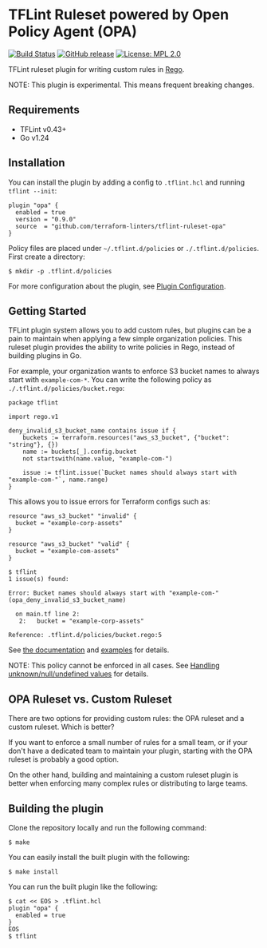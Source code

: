 # TFLint Ruleset powered by Open Policy Agent (OPA)
[![Build Status](https://github.com/terraform-linters/tflint-ruleset-opa/actions/workflows/build.yml/badge.svg?branch=main)](https://github.com/terraform-linters/tflint-ruleset-opa/actions)
[![GitHub release](https://img.shields.io/github/release/terraform-linters/tflint-ruleset-opa.svg)](https://github.com/terraform-linters/tflint-ruleset-opa/releases/latest)
[![License: MPL 2.0](https://img.shields.io/badge/License-MPL%202.0-blue.svg)](LICENSE)

TFLint ruleset plugin for writing custom rules in [Rego](https://www.openpolicyagent.org/docs/latest/policy-language/).

NOTE: This plugin is experimental. This means frequent breaking changes.

## Requirements

- TFLint v0.43+
- Go v1.24

## Installation

You can install the plugin by adding a config to `.tflint.hcl` and running `tflint --init`:

```hcl
plugin "opa" {
  enabled = true
  version = "0.9.0"
  source  = "github.com/terraform-linters/tflint-ruleset-opa"
}
```

Policy files are placed under `~/.tflint.d/policies` or `./.tflint.d/policies`. First create a directory:

```console
$ mkdir -p .tflint.d/policies
```

For more configuration about the plugin, see [Plugin Configuration](./docs/configuration.md).

## Getting Started

TFLint plugin system allows you to add custom rules, but plugins can be a pain to maintain when applying a few simple organization policies. This ruleset plugin provides the ability to write policies in Rego, instead of building plugins in Go.

For example, your organization wants to enforce S3 bucket names to always start with `example-com-*`. You can write the following policy as `./.tflint.d/policies/bucket.rego`:

```rego
package tflint

import rego.v1

deny_invalid_s3_bucket_name contains issue if {
	buckets := terraform.resources("aws_s3_bucket", {"bucket": "string"}, {})
	name := buckets[_].config.bucket
	not startswith(name.value, "example-com-")

	issue := tflint.issue(`Bucket names should always start with "example-com-"`, name.range)
}
```

This allows you to issue errors for Terraform configs such as:

```hcl
resource "aws_s3_bucket" "invalid" {
  bucket = "example-corp-assets"
}

resource "aws_s3_bucket" "valid" {
  bucket = "example-com-assets"
}
```

```console
$ tflint
1 issue(s) found:

Error: Bucket names should always start with "example-com-" (opa_deny_invalid_s3_bucket_name)

  on main.tf line 2:
   2:   bucket = "example-corp-assets"

Reference: .tflint.d/policies/bucket.rego:5

```

See [the documentation](./docs/) and [examples](./examples/) for details.

NOTE: This policy cannot be enforced in all cases. See [Handling unknown/null/undefined values](./docs/handling_special_values.md) for details.

## OPA Ruleset vs. Custom Ruleset

There are two options for providing custom rules: the OPA ruleset and a custom ruleset. Which is better?

If you want to enforce a small number of rules for a small team, or if your don't have a dedicated team to maintain your plugin, starting with the OPA ruleset is probably a good option.

On the other hand, building and maintaining a custom ruleset plugin is better when enforcing many complex rules or distributing to large teams.

## Building the plugin

Clone the repository locally and run the following command:

```
$ make
```

You can easily install the built plugin with the following:

```
$ make install
```

You can run the built plugin like the following:

```
$ cat << EOS > .tflint.hcl
plugin "opa" {
  enabled = true
}
EOS
$ tflint
```
